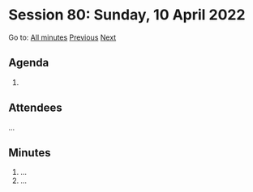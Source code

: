 # Session 80: Sunday, 10 April 2022

Go to: [All minutes](../../) [Previous](../../2022/04/08.md) [Next](../../2022/04/12.md)

## Agenda

1. 

## Attendees

...

## Minutes

1. ...
1. ...
